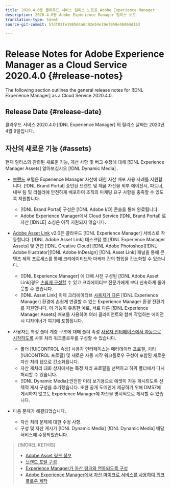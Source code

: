 ```yaml
---
title: 2020.4.0용 클라우드 서비스 릴리스 노트로 Adobe Experience Manager
description: 2020.4.0용 Adobe Experience Manager 릴리스 노트
translation-type: tm+mt
source-git-commit: 57df03fe198564a6c02e54e19ef059e46064d163

---
```



# Release Notes for Adobe Experience Manager as a Cloud Service 2020.4.0 {#release-notes}

The following section outlines the general release notes for [!DNL Experience Manager] as a Cloud Service 2020.4.0.

## Release Date {#release-date}

클라우드 서비스 2020.4.0 [!DNL Experience Manager] 의 릴리스 날짜는 2020년 4월 9일입니다.

## 자산의 새로운 기능 {#assets}

현재 릴리스와 관련된 새로운 기능, 개선 사항 및 버그 수정에 대해 [!DNL Experience Manager Assets] 알아보십시오 [!DNL Dynamic Media] .

* [브랜드](https://docs.adobe.com/content/help/en/experience-manager-brand-portal/using/home.html) 포털은 Experience Manager 자산에 대한 자산 배포 사용 사례를 지원합니다. [!DNL Brand Portal] 승인된 브랜드 및 제품 자산을 외부 에이전시, 파트너, 내부 팀 및 리셀러에 안전하게 배포하여 조직의 마케팅 요구 사항을 충족할 수 있도록 지원합니다.
   * [!DNL Brand Portal] 구성은 [!DNL Adobe I/O] 콘솔을 통해 완료됩니다.
   * Adobe Experience Manager에서 Cloud Service [!DNL Brand Portal] 로 자산 [!DNLE] 소싱은 아직 지원되지 않습니다.

* [Adobe Asset Link](https://helpx.adobe.com/kr/enterprise/using/adobe-asset-link.html) v2.0은 클라우드 [!DNL Experience Manager] 서비스로 작동합니다. [!DNL Adobe Asset Link] 데스크탑 앱 [!DNL Experience Manager Assets] 및 인앱 [!DNL Creative Cloud] [!DNL Adobe Photoshop][!DNL Adobe Illustrator][!DNL Adobe InDesign] [!DNL Asset Link] 패널을 통해 콘텐츠 제작 프로세스를 통해 크리에이티브와 마케터 간의 협업을 간소화할 수 있습니다.
   * [!DNL Experience Manager] 에 대해 사전 구성된 [!DNL Adobe Asset Link]경우 [손쉽게 구성할](https://helpx.adobe.com/enterprise/using/configure-aem-assets-for-asset-link.html) 수 있고 크리에이티브 전문가에게 보다 신속하게 롤아웃할 수 있습니다.
   * [!DNL Asset Link] 이제 크리에이티브 [사용자가 다른](https://helpx.adobe.com/enterprise/using/manage-assets-using-adobe-asset-link.html#UseAdobeAssetLink) [!DNL Experience Manager] 환경에 손쉽게 연결할 수 있는 Experience Manager 환경 전환기를 지원합니다. 이 기능이 유용한 예로, 서로 다른 [!DNL Experience Manager Assets] 배포를 사용하여 여러 클라이언트와 함께 작업하는 에이전시 디자이너가 여기에 포함됩니다.

* 사용자는 특정 폴더 계층 구조에 대해 폴더 속성 [사용자 인터페이스에서 자동으로 시작하도록](/help/assets/asset-microservices-configure-and-use.md#post-processing-workflows)  사후 처리 워크플로우를 구성할 수 있습니다.
   * 폴더 [!UICONTROL 속성] 사용자 인터페이스는 메타데이터 프로필, 처리 [!UICONTROL 프로필] 및 새로운 자동 시작 워크플로우 구성이 포함된 새로운 자산 처리 탭으로 간소화됩니다.
   * 자산 재처리 대화 상자에서는 특정 처리 프로필을 선택하고 하위 폴더에서 다시 처리할 수 있습니다.
   * [!DNL Dynamic Media]:안전한 미리 보기용으로 에셋이 자동 게시되도록 선택적 게시 구성을 추가했습니다. 또한 공개 도메인에 제공하기 위해 DMS7에 게시하지 않고도 Experience Manager에 자산을 명시적으로 게시할 수 있습니다.

* 다음 문제가 해결되었습니다.
   * 자산 처리 문제에 대한 수정 사항.
   * 구성 및 자산 게시가 [!DNL Dynamic Media] [!DNL Dynamic Media] 배달 서비스에 수정되었습니다.

>[!MORELIKETHIS]
>
>* [Adobe Asset 링크 정보](https://www.adobe.com/creativecloud/business/enterprise/adobe-asset-link.html)
>* [브랜드 포털 구성](https://docs.adobe.com/content/help/en/experience-manager-brand-portal/using/publish/configure-aem-assets-with-brand-portal.html)
>* [Experience Manager가 자산 링크와 연동되도록 구성](https://helpx.adobe.com/enterprise/using/configure-aem-assets-for-asset-link.html)
>* [Adobe Experience Manager에서 자산 마이크로 서비스를 사용하여 워크플로우 제작](https://docs.adobe.com/content/help/en/experience-manager-cloud-service/assets/manage/asset-microservices-configure-and-use.html#post-processing-workflows)

